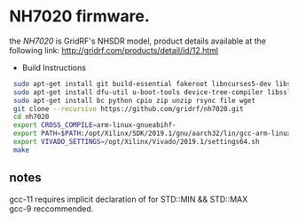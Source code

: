 # NH7020 firmware.
the <i>NH7020</i> is GridRF's NHSDR model, product details available at the following link: http://gridrf.com/products/detail/id/12.html

* Build Instructions
```bash
 sudo apt-get install git build-essential fakeroot libncurses5-dev libssl-dev ccache
 sudo apt-get install dfu-util u-boot-tools device-tree-compiler libssl1.0-dev mtools
 sudo apt-get install bc python cpio zip unzip rsync file wget
 git clone --recursive https://github.com/gridrf/nh7020.git
 cd nh7020
 export CROSS_COMPILE=arm-linux-gnueabihf-
 export PATH=$PATH:/opt/Xilinx/SDK/2019.1/gnu/aarch32/lin/gcc-arm-linux-gnueabi/bin
 export VIVADO_SETTINGS=/opt/Xilinx/Vivado/2019.1/settings64.sh
 make
```
## notes 
gcc-11 requires implicit declaration of <LIMITS> for STD::MIN && STD::MAX <br/>
gcc-9 reccommended. 
